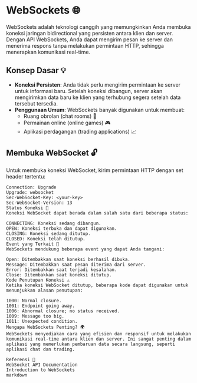# WebSockets 🌐

WebSockets adalah teknologi canggih yang memungkinkan Anda membuka koneksi jaringan bidirectional yang persisten antara klien dan server. Dengan API WebSockets, Anda dapat mengirim pesan ke server dan menerima respons tanpa melakukan permintaan HTTP, sehingga menerapkan komunikasi real-time.

## Konsep Dasar 💡

- **Koneksi Persisten**: Anda tidak perlu mengirim permintaan ke server untuk informasi baru. Setelah koneksi dibangun, server akan mengirimkan data baru ke klien yang terhubung segera setelah data tersebut tersedia.
- **Penggunaan Umum**: WebSockets banyak digunakan untuk membuat:
  - Ruang obrolan (chat rooms) 💬
  - Permainan online (online games) 🎮
  - Aplikasi perdagangan (trading applications) 📈

## Membuka WebSocket 🔓

Untuk membuka koneksi WebSocket, kirim permintaan HTTP dengan set header tertentu:

```http
Connection: Upgrade
Upgrade: websocket
Sec-WebSocket-Key: <your-key>
Sec-WebSocket-Version: 13
Status Koneksi 🔄
Koneksi WebSocket dapat berada dalam salah satu dari beberapa status:

CONNECTING: Koneksi sedang dibangun.
OPEN: Koneksi terbuka dan dapat digunakan.
CLOSING: Koneksi sedang ditutup.
CLOSED: Koneksi telah ditutup.
Event yang Terkait 🔔
WebSockets mendukung beberapa event yang dapat Anda tangani:

Open: Ditembakkan saat koneksi berhasil dibuka.
Message: Ditembakkan saat pesan diterima dari server.
Error: Ditembakkan saat terjadi kesalahan.
Close: Ditembakkan saat koneksi ditutup.
Kode Penutupan Koneksi ⚠️
Ketika koneksi WebSocket ditutup, beberapa kode dapat digunakan untuk menunjukkan alasan penutupan:

1000: Normal closure.
1001: Endpoint going away.
1006: Abnormal closure; no status received.
1009: Message too big.
1011: Unexpected condition.
Mengapa WebSockets Penting? 🌍
WebSockets menyediakan cara yang efisien dan responsif untuk melakukan komunikasi real-time antara klien dan server. Ini sangat penting dalam aplikasi yang memerlukan pembaruan data secara langsung, seperti aplikasi chat dan trading.

Referensi 🔗
WebSocket API Documentation
Introduction to WebSockets
markdown